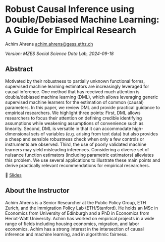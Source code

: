 # Robust Causal Inference using Double/Debiased Machine Learning: A Guide for Empirical Research

Achim Ahrens
<achim.ahrens@gess.ethz.ch>

*Version: MZES Social Science Data Lab, 2024-09-18*

## Abstract

Motivated by their robustness to partially unknown functional forms, supervised machine learning estimators are increasingly leveraged for causal inference. One method that has received much attention is double/debiased machine learning (DML), which allows leveraging generic supervised machine learners for the estimation of common (causal) parameters. In this paper, we review DML and provide practical guidance to empirical researchers. We highlight three points: First, DML allows researchers to focus their attention on defining credible identifying assumptions while weakening assumptions of convenience such as linearity. Second, DML is versatile in that it can accommodate high-dimensional sets of variables (e.g. arising from text data) but also provides a cheap and sensible robustness check when only a few controls or instruments are observed. Third, the use of poorly validated machine learners may yield misleading inferences. Considering a diverse set of nuisance function estimators (including parametric estimators) alleviates this problem. We use several applications to illustrate these main points and derive practically relevant recommendations for empirical researchers.

📝 [Slides](https://github.com/SocialScienceDataLab/robust-causal-inference-ml/blob/main/robust_causal_inference_ml_ahrens_2024.pdf)

## About the Instructor

Achim Ahrens is a Senior Researcher at the Public Policy Group, ETH Zurich, and the Immigration Policy Lab (ETH/Stanford). He holds an MSc in Economics from University of Edinburgh and a PhD in Economics from Heriot-Watt University. Achim has worked on empirical projects in a wide range of fields including housing economics, migration, and labor economics. Achim has a strong interest in the intersection of causal inference and machine learning, and in algorithmic fairness.
